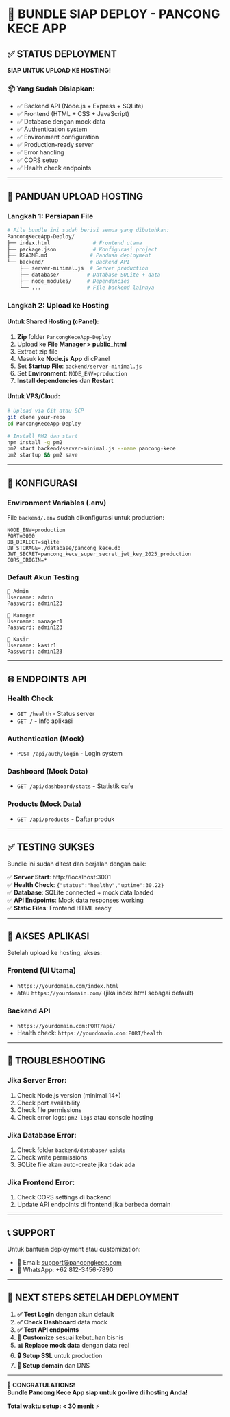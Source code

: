 # 🎉 BUNDLE SIAP DEPLOY - PANCONG KECE APP

## ✅ STATUS DEPLOYMENT
**SIAP UNTUK UPLOAD KE HOSTING!**

### 📦 Yang Sudah Disiapkan:
- ✅ Backend API (Node.js + Express + SQLite)
- ✅ Frontend (HTML + CSS + JavaScript)  
- ✅ Database dengan mock data
- ✅ Authentication system
- ✅ Environment configuration
- ✅ Production-ready server
- ✅ Error handling
- ✅ CORS setup
- ✅ Health check endpoints

---

## 🚀 PANDUAN UPLOAD HOSTING

### Langkah 1: Persiapan File
```bash
# File bundle ini sudah berisi semua yang dibutuhkan:
PancongKeceApp-Deploy/
├── index.html              # Frontend utama
├── package.json            # Konfigurasi project
├── README.md              # Panduan deployment  
└── backend/               # Backend API
    ├── server-minimal.js  # Server production
    ├── database/         # Database SQLite + data
    ├── node_modules/     # Dependencies
    └── ...               # File backend lainnya
```

### Langkah 2: Upload ke Hosting

#### Untuk Shared Hosting (cPanel):
1. **Zip** folder `PancongKeceApp-Deploy`
2. Upload ke **File Manager > public_html**
3. Extract zip file
4. Masuk ke **Node.js App** di cPanel
5. Set **Startup File**: `backend/server-minimal.js`
6. Set **Environment**: `NODE_ENV=production`
7. **Install dependencies** dan **Restart**

#### Untuk VPS/Cloud:
```bash
# Upload via Git atau SCP
git clone your-repo
cd PancongKeceApp-Deploy

# Install PM2 dan start
npm install -g pm2
pm2 start backend/server-minimal.js --name pancong-kece
pm2 startup && pm2 save
```

---

## 🔧 KONFIGURASI

### Environment Variables (.env)
File `backend/.env` sudah dikonfigurasi untuk production:
```env
NODE_ENV=production
PORT=3000
DB_DIALECT=sqlite
DB_STORAGE=./database/pancong_kece.db
JWT_SECRET=pancong_kece_super_secret_jwt_key_2025_production
CORS_ORIGIN=*
```

### Default Akun Testing
```
👤 Admin
Username: admin
Password: admin123

👤 Manager  
Username: manager1
Password: admin123

👤 Kasir
Username: kasir1
Password: admin123
```

---

## 🌐 ENDPOINTS API

### Health Check
- `GET /health` - Status server
- `GET /` - Info aplikasi

### Authentication (Mock)
- `POST /api/auth/login` - Login system

### Dashboard (Mock Data)
- `GET /api/dashboard/stats` - Statistik cafe

### Products (Mock Data)  
- `GET /api/products` - Daftar produk

---

## ✅ TESTING SUKSES

Bundle ini sudah ditest dan berjalan dengan baik:

✅ **Server Start**: http://localhost:3001  
✅ **Health Check**: `{"status":"healthy","uptime":30.22}`  
✅ **Database**: SQLite connected + mock data loaded  
✅ **API Endpoints**: Mock data responses working  
✅ **Static Files**: Frontend HTML ready  

---

## 📱 AKSES APLIKASI

Setelah upload ke hosting, akses:

### Frontend (UI Utama)
- `https://yourdomain.com/index.html`
- atau `https://yourdomain.com/` (jika index.html sebagai default)

### Backend API  
- `https://yourdomain.com:PORT/api/`
- Health check: `https://yourdomain.com:PORT/health`

---

## 🔧 TROUBLESHOOTING

### Jika Server Error:
1. Check Node.js version (minimal 14+)
2. Check port availability  
3. Check file permissions
4. Check error logs: `pm2 logs` atau console hosting

### Jika Database Error:
1. Check folder `backend/database/` exists
2. Check write permissions
3. SQLite file akan auto-create jika tidak ada

### Jika Frontend Error:
1. Check CORS settings di backend
2. Update API endpoints di frontend jika berbeda domain

---

## 📞 SUPPORT

Untuk bantuan deployment atau customization:
- 📧 Email: support@pancongkece.com
- 💬 WhatsApp: +62 812-3456-7890

---

## 🎯 NEXT STEPS SETELAH DEPLOYMENT

1. **✅ Test Login** dengan akun default
2. **✅ Check Dashboard** data mock
3. **✅ Test API endpoints** 
4. **🔄 Customize** sesuai kebutuhan bisnis
5. **📊 Replace mock data** dengan data real
6. **🔒 Setup SSL** untuk production
7. **📱 Setup domain** dan DNS

---

**🎉 CONGRATULATIONS!**  
**Bundle Pancong Kece App siap untuk go-live di hosting Anda!**

**Total waktu setup: < 30 menit** ⚡
